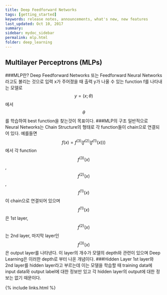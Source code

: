 ```yaml
---
title: Deep Feedforward Networks
tags: [getting_started]
keywords: release notes, announcements, what's new, new features
last_updated: Oct 10, 2017
summary:
sidebar: mydoc_sidebar
permalink: mlp.html
folder: deep_learning
---
```

<script type="text/javascript" async
  src="https://cdnjs.cloudflare.com/ajax/libs/mathjax/2.7.2/MathJax.js?config=TeX-MML-AM_CHTML">
</script>

## Multilayer Perceptrons (MLPs)
###MLP란?
Deep Feedforward Networks 또는 Feedforward Neural Networks라고도 불리는 것으로 입력 x가 주어졌을 때 출력 y가 나올 수 있는 function f를 나타내는 모델로 $$y=(x;\theta)$$에서 $$\theta$$를 학습하여 best function을 찾는것이 목표이다.
###MLP의 구조
일반적으로 Neural Networks는 Chain Structure의 형태로 각 function들이 chain으로 연결되어 있다. 예를들면 $$f\left( x \right) =f^{ (3) }\left( f^{ (2) }\left( f^{ (1) }\left( x \right)  \right)  \right)$$에서 각 function $$f^{ (3) }\left( x \right)$$, $$f^{ (2) }\left( x \right)$$, $$f^{ (1) }\left( x \right)$$이 chain으로 연결되어 있으며 $$f^{ (1) }\left( x \right)$$은 1st layer, $$f^{ (2) }\left( x \right)$$는 2nd layer, 마지막 layer인 $$f^{ (3) }\left( x \right)$$은 output layer를 나타낸다. 이 layer의 개수가 모델의 depth와 관련이 있으며 Deep Learning은 이러한 depth로 부터 나온 개념이다.
###Hidden Layer
1st layer와 2nd layer를 hidden layer라고 부르는데 이는 모델을 학습할 때 training data에 input data와 output label에 대한 정보만 있고 각 hidden layer의 output에 대한 정보는 없기 때문이다.

{% include links.html %}
